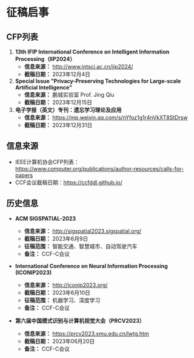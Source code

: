 # 征稿启事

## CFP列表

1. **13th IFIP International Conference on Intelligent Information Processing（IIP2024）**
   - **信息来源：** http://www.intsci.ac.cn/iip2024/
   - **截稿日期：** 2023年12月4日
2. **Special Issue "Privacy-Preserving Technologies for Large-scale Artificial Intelligence"**
    - **信息来源：** 鹏城实验室 Prof. Jing Qiu
    - **截稿日期：** 2023年12月15日
3. **电子学报（英文）专刊：遗忘学习理论及应用**
    - **信息来源：** https://mp.weixin.qq.com/s/nYfoz1g1r4nVkXT8StDrsw
    - **截稿日期：** 2023年12月31日 



## 信息来源

- IEEE计算机协会CFP列表：https://www.computer.org/publications/author-resources/calls-for-papers
- CCF会议截稿日期：https://ccfddl.github.io/



## 历史信息

- **ACM SIGSPATIAL-2023**

  - **信息来源：** http://sigspatial2023.sigspatial.org/
  - **截稿日期：** 2023年6月9日
  - **征稿范围：** 智能交通、智慧城市、自动驾驶汽车
  - **备注：** CCF-C会议

- **International Conference on Neural Information Processing (ICONIP2023)**

  - **信息来源：** http://iconip2023.org/
  - **截稿日期：** 2023年6月10日
  - **征稿范围：** 机器学习、深度学习
  - **备注：** CCF-C会议

- **第六届中国模式识别与计算机视觉大会（PRCV2023）**

  - **信息来源：** https://prcv2023.xmu.edu.cn/lwtg.htm
  - **截稿日期：** 2023年06月20日
  - **备注：** CCF-C会议

  
